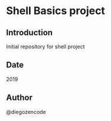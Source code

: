# Shell Basics project

## Introduction

Initial repository for shell project

## Date

2019

## Author

@diegozencode